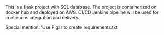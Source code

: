 This is a flask project with SQL database. 
The project is containerized on docker hub and deployed on AWS.
CI/CD Jenkins pipeline will be used for continuous integration and delivery.

Special mention: 'Use Pigar to create requirements.txt